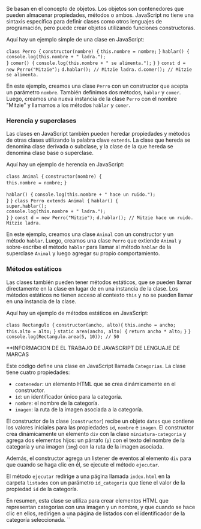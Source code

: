 
Se basan en el concepto de objetos. Los objetos son contenedores que pueden almacenar propiedades, métodos o ambos. JavaScript no tiene una sintaxis específica para definir clases como otros lenguajes de programación, pero puede crear objetos utilizando funciones constructoras.

Aquí hay un ejemplo simple de una clase en JavaScript:


`class Perro {`
`constructor(nombre) {` 
`this.nombre = nombre;` 
`}` 
`hablar() {` 
`console.log(this.nombre + " ladra.");`  
   `}` 
`comer() {`
`console.log(this.nombre + " se alimenta.");` 
   `}` 
`}` 
`const d = new Perro("Mitzie");` 
`d.hablar(); // Mitzie ladra.` 
`d.comer(); // Mitzie se alimenta.`

En este ejemplo, creamos una clase `Perro` con un constructor que acepta un parámetro `nombre`. También definimos dos métodos, `hablar` y `comer`. Luego, creamos una nueva instancia de la clase `Perro` con el nombre "Mitzie" y llamamos a los métodos `hablar` y `comer`.

### Herencia y superclases

Las clases en JavaScript también pueden heredar propiedades y métodos de otras clases utilizando la palabra clave `extends`. La clase que hereda se denomina clase derivada o subclase, y la clase de la que hereda se denomina clase base o superclase.

Aquí hay un ejemplo de herencia en JavaScript:

`class Animal {`
  `constructor(nombre) {`  
    `this.nombre = nombre;` 
  `}`  
  
  `hablar() {` 
  `console.log(this.nombre + " hace un ruido.");`  
    `}`
   `}` 
   `class Perro extends Animal {` 
   `hablar() {`  
   `super.hablar();`  
   `console.log(this.nombre + " ladra.");`  
   `}` 
   `}` 
    `const d = new Perro("Mitzie");` 
    `d.hablar(); // Mitzie hace un ruido. Mitzie ladra.`

En este ejemplo, creamos una clase `Animal` con un constructor y un método `hablar`. Luego, creamos una clase `Perro` que extiende `Animal` y sobre-escribe el método `hablar` para llamar al método `hablar` de la superclase `Animal` y luego agregar su propio comportamiento.

### Métodos estáticos

Las clases también pueden tener métodos estáticos, que se pueden llamar directamente en la clase en lugar de en una instancia de la clase. Los métodos estáticos no tienen acceso al contexto `this` y no se pueden llamar en una instancia de la clase.

Aquí hay un ejemplo de métodos estáticos en JavaScript:

`class Rectangulo {`
`constructor(ancho, alto){` 
`this.ancho = ancho;` 
`this.alto = alto;` 
   `}`
`static area(ancho, alto) {` 
`return ancho * alto;` 
   `}` 
`}` 
`console.log(Rectangulo.area(5, 10)); // 50`


**INFORMACION DE EL TRABAJO DE JAVASCRIPT DE LENGUAJE DE MARCAS 

Este código define una clase en JavaScript llamada `Categorias`. La clase tiene cuatro propiedades:

- `contenedor`: un elemento HTML que se crea dinámicamente en el constructor.
- `id`: un identificador único para la categoría.
- `nombre`: el nombre de la categoría.
- `imagen`: la ruta de la imagen asociada a la categoría.

El constructor de la clase (`constructor`) recibe un objeto `datos` que contiene los valores iniciales para las propiedades `id`, `nombre` e `imagen`. El constructor crea dinámicamente un elemento `div` con la clase `miniatura-categoria` y agrega dos elementos hijos: un párrafo (`p`) con el texto del nombre de la categoría y una imagen (`img`) con la ruta de la imagen asociada.

Además, el constructor agrega un listener de eventos al elemento `div` para que cuando se haga clic en él, se ejecute el método `ejecutar`.

El método `ejecutar` redirige a una página llamada `index.html` en la carpeta `listados` con un parámetro `id_categoria` que tiene el valor de la propiedad `id` de la categoría.

En resumen, esta clase se utiliza para crear elementos HTML que representan categorías con una imagen y un nombre, y que cuando se hace clic en ellos, redirigen a una página de listados con el identificador de la categoría seleccionada.
``
